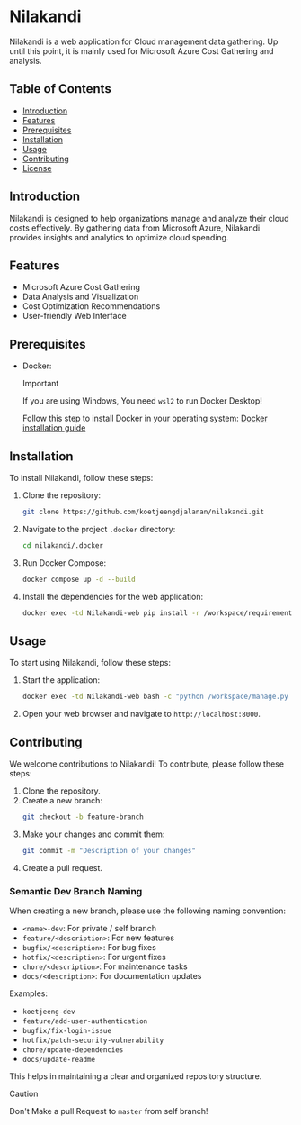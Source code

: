 # Nilakandi

Nilakandi is a web application for Cloud management data gathering. Up until this point, it is mainly used for Microsoft Azure Cost Gathering and analysis.

## Table of Contents

- [Introduction](#introduction)
- [Features](#features)
- [Prerequisites](#prerequisites)
- [Installation](#installation)
- [Usage](#usage)
- [Contributing](#contributing)
- [License](#license)

## Introduction

Nilakandi is designed to help organizations manage and analyze their cloud costs effectively. By gathering data from Microsoft Azure, Nilakandi provides insights and analytics to optimize cloud spending.

## Features

- Microsoft Azure Cost Gathering
- Data Analysis and Visualization
- Cost Optimization Recommendations
- User-friendly Web Interface

## Prerequisites 

- Docker:

    > [!IMPORTANT]
    > If you are using Windows, You need ``wsl2`` to run Docker Desktop!
    
    Follow this step to install Docker in your operating system: [Docker installation guide](https://docs.docker.com/engine/install/)


## Installation

To install Nilakandi, follow these steps:

1. Clone the repository:
    ```bash
    git clone https://github.com/koetjeengdjalanan/nilakandi.git
    ```
2. Navigate to the project `.docker` directory:
    ```bash
    cd nilakandi/.docker
    ```
3. Run Docker Compose:
    ```bash
    docker compose up -d --build
    ```
4. Install the dependencies for the web application:
    ```bash
    docker exec -td Nilakandi-web pip install -r /workspace/requirements.txt
    ```

## Usage

To start using Nilakandi, follow these steps:

1. Start the application:
    ```bash
    docker exec -td Nilakandi-web bash -c "python /workspace/manage.py runserver '0.0.0.0:8000'"
    ```
2. Open your web browser and navigate to `http://localhost:8000`.


## Contributing

We welcome contributions to Nilakandi! To contribute, please follow these steps:

1. Clone the repository.
2. Create a new branch:
    ```bash
    git checkout -b feature-branch
    ```
3. Make your changes and commit them:
    ```bash
    git commit -m "Description of your changes"
    ```
4. Create a pull request.


### Semantic Dev Branch Naming

When creating a new branch, please use the following naming convention:

- `<name>-dev`: For private / self branch
- `feature/<description>`: For new features
- `bugfix/<description>`: For bug fixes
- `hotfix/<description>`: For urgent fixes
- `chore/<description>`: For maintenance tasks
- `docs/<description>`: For documentation updates

Examples:
- `koetjeeng-dev`
- `feature/add-user-authentication`
- `bugfix/fix-login-issue`
- `hotfix/patch-security-vulnerability`
- `chore/update-dependencies`
- `docs/update-readme`

This helps in maintaining a clear and organized repository structure.

> [!CAUTION]
> Don't Make a pull Request to `master` from self branch!